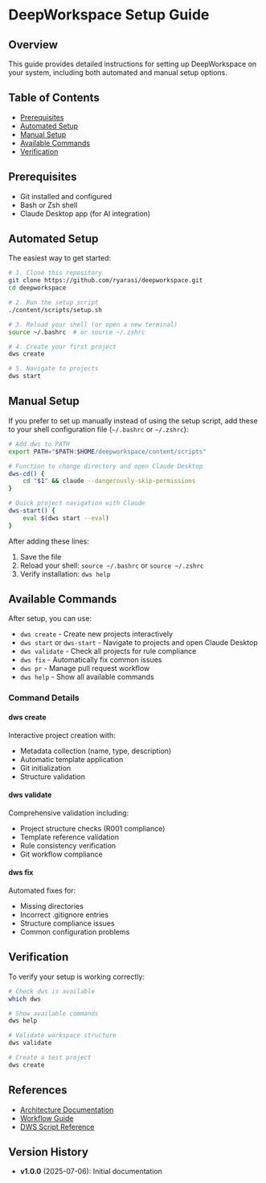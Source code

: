 # DeepWorkspace Setup Guide

<!-- This file follows template @content/templates/T008 -->

## Overview

This guide provides detailed instructions for setting up DeepWorkspace on your system, including both automated and manual setup options.

## Table of Contents

- [Prerequisites](#prerequisites)
- [Automated Setup](#automated-setup)
- [Manual Setup](#manual-setup)
- [Available Commands](#available-commands)
- [Verification](#verification)

## Prerequisites

- Git installed and configured
- Bash or Zsh shell
- Claude Desktop app (for AI integration)

## Automated Setup

The easiest way to get started:

```bash
# 1. Clone this repository
git clone https://github.com/ryarasi/deepworkspace.git
cd deepworkspace

# 2. Run the setup script
./content/scripts/setup.sh

# 3. Reload your shell (or open a new terminal)
source ~/.bashrc  # or source ~/.zshrc

# 4. Create your first project
dws create

# 5. Navigate to projects
dws start
```

## Manual Setup

If you prefer to set up manually instead of using the setup script, add these to your shell configuration file (`~/.bashrc` or `~/.zshrc`):

```bash
# Add dws to PATH
export PATH="$PATH:$HOME/deepworkspace/content/scripts"

# Function to change directory and open Claude Desktop
dws-cd() {
    cd "$1" && claude --dangerously-skip-permissions
}

# Quick project navigation with Claude
dws-start() {
    eval $(dws start --eval)
}
```

After adding these lines:
1. Save the file
2. Reload your shell: `source ~/.bashrc` or `source ~/.zshrc`
3. Verify installation: `dws help`

## Available Commands

After setup, you can use:

- `dws create` - Create new projects interactively
- `dws start` or `dws-start` - Navigate to projects and open Claude Desktop
- `dws validate` - Check all projects for rule compliance
- `dws fix` - Automatically fix common issues
- `dws pr` - Manage pull request workflow
- `dws help` - Show all available commands

### Command Details

#### dws create
Interactive project creation with:
- Metadata collection (name, type, description)
- Automatic template application
- Git initialization
- Structure validation

#### dws validate
Comprehensive validation including:
- Project structure checks (R001 compliance)
- Template reference validation
- Rule consistency verification
- Git workflow compliance

#### dws fix
Automated fixes for:
- Missing directories
- Incorrect .gitignore entries
- Structure compliance issues
- Common configuration problems

## Verification

To verify your setup is working correctly:

```bash
# Check dws is available
which dws

# Show available commands
dws help

# Validate workspace structure
dws validate

# Create a test project
dws create
```

## References

- [Architecture Documentation](architecture.md)
- [Workflow Guide](workflow.md)
- [DWS Script Reference](scripts.md)

## Version History

- **v1.0.0** (2025-07-06): Initial documentation